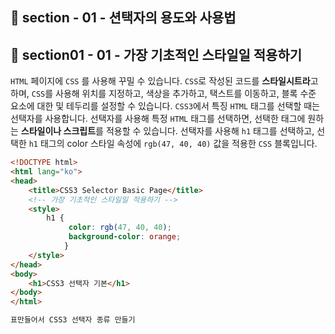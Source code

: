 ## 📝 section - 01 - 션택자의 용도와 사용법

## 📍 section01 - 01 - 가장 기초적인 스타일일 적용하기

`HTML` 페이지에 `CSS` 를 사용해 꾸밀 수 있습니다. `CSS`로 작성된 코드를 **스타일시트라**고 하며, `CSS`를 사용해 위치를 지정하고, 색상을 추가하고, 택스트를 이동하고, 블록 수준 요소에 대한 및 테두리를 설정할 수 있습니다. `CSS3`에서 특징 `HTML` 태그를 선택할 때는 선택자를 사용합니다. 선택자를 사용해 특정 `HTML` 태그를 선택하면, 선택한 태그에 원하는 **스타일이나 스크립트**를 적용할 수 있습니다. 선택자를 사용해 `h1` 태그를 선택하고, 선택한 `h1` 태그의 color 스타일 속성에 `rgb(47, 40, 40)` 값을 적용한 `CSS` 블록입니다.

```html
<!DOCTYPE html>
<html lang="ko">
<head>
    <title>CSS3 Selector Basic Page</title>
    <!-- 가장 기초적인 스타일일 적용하기 -->
    <style>
        h1 {
             color: rgb(47, 40, 40);
             background-color: orange; 
            }
    </style>
</head>
<body>
    <h1>CSS3 선택자 기본</h1>
</body>
</html>
```

```html
표만들어서 CSS3 선택자 종류 만들기
```



